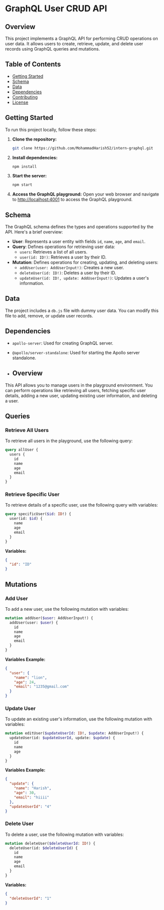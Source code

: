 # GraphQL User CRUD API

## Overview

This project implements a GraphQL API for performing CRUD operations on user data. It allows users to create, retrieve, update, and delete user records using GraphQL queries and mutations.

## Table of Contents

- [Getting Started](#getting-started)
- [Schema](#schema)
- [Data](#data)
- [Dependencies](#dependencies)
- [Contributing](#contributing)
- [License](#license)

## Getting Started

To run this project locally, follow these steps:

1. **Clone the repository:**
    ```bash
    git clone https://github.com/MohammadHarish52/intern-graphql.git
    ```

2. **Install dependencies:**
    ```bash
    npm install
    ```

3. **Start the server:**
    ```bash
    npm start
    ```

4. **Access the GraphQL playground:**
    Open your web browser and navigate to [http://localhost:4001](http://localhost:4001) to access the GraphQL playground.

## Schema

The GraphQL schema defines the types and operations supported by the API. Here's a brief overview:

- **User**: Represents a user entity with fields `id`, `name`, `age`, and `email`.
- **Query**: Defines operations for retrieving user data:
    - `users`: Retrieves a list of all users.
    - `user(id: ID!)`: Retrieves a user by their ID.
- **Mutation**: Defines operations for creating, updating, and deleting users:
    - `addUser(user: AddUserInput!)`: Creates a new user.
    - `deleteUser(id: ID!)`: Deletes a user by their ID.
    - `updateUser(id: ID!, update: AddUserInput!)`: Updates a user's information.

## Data

The project includes a `db.js` file with dummy user data. You can modify this file to add, remove, or update user records.

## Dependencies

- `apollo-server`: Used for creating GraphQL server.
- `@apollo/server-standalone`: Used for starting the Apollo server standalone.

- ## Overview
This API allows you to manage users in the playground environment. You can perform operations like retrieving all users, fetching specific user details, adding a new user, updating existing user information, and deleting a user.

## Queries

### Retrieve All Users
To retrieve all users in the playground, use the following query:

```graphql
query allUser {
  users {
    id
    name
    age
    email
  }
}
```

### Retrieve Specific User
To retrieve details of a specific user, use the following query with variables:

```graphql
query specificUser($id: ID!) {
  user(id: $id) {
    name
    age
    email
  }
}
```
**Variables:**
```json
{
  "id": "ID"
}
```

## Mutations

### Add User
To add a new user, use the following mutation with variables:

```graphql
mutation addUser($user: AddUserInput!) {
  addUser(user: $user) {
    id
    name
    age
    email
  }
}
```
**Variables Example:**
```json
{
  "user": {
    "name": "lion",
    "age": 24,
    "email": "1235@gmail.com"
  }
}
```

### Update User
To update an existing user's information, use the following mutation with variables:

```graphql
mutation editUser($updateUserId: ID!, $update: AddUserInput!) {
  updateUser(id: $updateUserId, update: $update) {
    id
    name
    age
  }
}
```
**Variables Example:**
```json
{
  "update": {
    "name": "Harish",
    "age": 30,
    "email": "hiiii"
  },
  "updateUserId": "4"
}
```

### Delete User
To delete a user, use the following mutation with variables:

```graphql
mutation deleteUser($deleteUserId: ID!) {
  deleteUser(id: $deleteUserId) {
    id
    name
    age
    email
  }
}
```
**Variables:**
```json
{
  "deleteUserId": "1"
}
```
